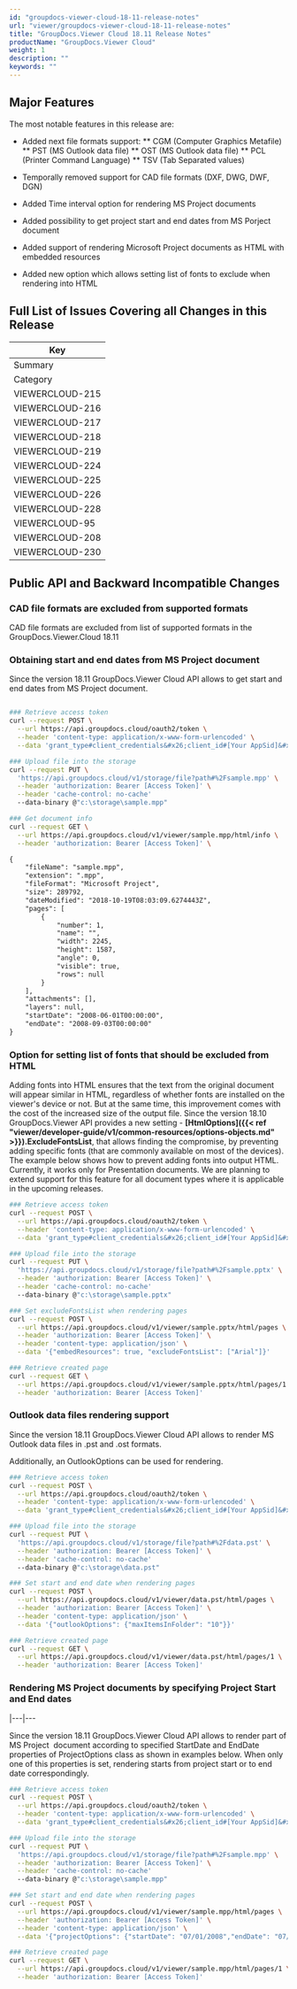```yaml
---
id: "groupdocs-viewer-cloud-18-11-release-notes"
url: "viewer/groupdocs-viewer-cloud-18-11-release-notes"
title: "GroupDocs.Viewer Cloud 18.11 Release Notes"
productName: "GroupDocs.Viewer Cloud"
weight: 1
description: ""
keywords: ""
---
```


## Major Features ##

The most notable features in this release are:

* Added next file formats support:
** CGM (Computer Graphics Metafile)
** PST (MS Outlook data file)
** OST (MS Outlook data file)
** PCL (Printer Command Language)
** TSV (Tab Separated values)

* Temporally removed support for CAD file formats (DXF, DWG, DWF, DGN)
* Added Time interval option for rendering MS Project documents
* Added possibility to get project start and end dates from MS Porject document
* Added support of rendering Microsoft Project documents as HTML with embedded resources
* Added new option which allows setting list of fonts to exclude when rendering into HTML

## Full List of Issues Covering all Changes in this Release ##

|Key
|---
|Summary
|Category
|VIEWERCLOUD-215|Time interval option for rendering MS Project documents|Feature
|VIEWERCLOUD-216|Add CGM (Computer Graphics Metafile) file format support|Feature
|VIEWERCLOUD-217|Add support for rendering PST file format|Feature
|VIEWERCLOUD-218|Add support for rendering OST file format|Feature
|VIEWERCLOUD-219|Obtaining start and end dates from MS Porject document|Feature
|VIEWERCLOUD-224|Option for setting the list of fonts that should be excluded from HTML|Feature
|VIEWERCLOUD-225|Add PCL file format support|Feature
|VIEWERCLOUD-226|Add TSV (Tab-separated values) file format support|Feature
|VIEWERCLOUD-228|Exclude CAD file formats from list of supported formats|Feature
|VIEWERCLOUD-95|Photoshop file format (PSD) is not listed as supported file format|Bug
|VIEWERCLOUD-208|Objects model schema is missing at apireference.groupdocs.cloud|Bug
|VIEWERCLOUD-230|Password required to get attachment page after geting pages|Bug

## Public API and Backward Incompatible Changes ##

### CAD file formats are excluded from supported formats ###

CAD file formats are excluded from list of supported formats in the GroupDocs.Viewer.Cloud 18.11

### Obtaining start and end dates from MS Project document ###

Since the version 18.11 GroupDocs.Viewer Cloud API allows to get start and end dates from MS Project document.

```bash

### Retrieve access token
curl --request POST \
  --url https://api.groupdocs.cloud/oauth2/token \
  --header 'content-type: application/x-www-form-urlencoded' \
  --data 'grant_type#client_credentials&#x26;client_id#[Your AppSid]&#x26;client_secret#[Your AppKey]'

### Upload file into the storage
curl --request PUT \
  'https://api.groupdocs.cloud/v1/storage/file?path#%2Fsample.mpp' \
  --header 'authorization: Bearer [Access Token]' \
  --header 'cache-control: no-cache'
  --data-binary @"c:\storage\sample.mpp"

### Get document info
curl --request GET \
  --url https://api.groupdocs.cloud/v1/viewer/sample.mpp/html/info \
  --header 'authorization: Bearer [Access Token]' \

```

```html
{
    "fileName": "sample.mpp",
    "extension": ".mpp",
    "fileFormat": "Microsoft Project",
    "size": 289792,
    "dateModified": "2018-10-19T08:03:09.6274443Z",
    "pages": [
        {
            "number": 1,
            "name": "",
            "width": 2245,
            "height": 1587,
            "angle": 0,
            "visible": true,
            "rows": null
        }
    ],
    "attachments": [],
    "layers": null,
    "startDate": "2008-06-01T00:00:00",
    "endDate": "2008-09-03T00:00:00"
}
```

### Option for setting list of fonts that should be excluded from HTML ###

Adding fonts into HTML ensures that the text from the original document will appear similar in HTML, regardless of whether fonts are installed on the viewer's device or not. But at the same time, this improvement comes with the cost of the increased size of the output file. Since the version 18.10 GroupDocs.Viewer API provides a new setting - **[HtmlOptions]({{< ref "viewer/developer-guide/v1/common-resources/options-objects.md" >}}).ExcludeFontsList**, that allows finding the compromise, by preventing adding specific fonts (that are commonly available on most of the devices). The example below shows how to prevent adding fonts into output HTML. Currently, it works only for Presentation documents. We are planning to extend support for this feature for all document types where it is applicable in the upcoming releases.

```bash
### Retrieve access token
curl --request POST \
  --url https://api.groupdocs.cloud/oauth2/token \
  --header 'content-type: application/x-www-form-urlencoded' \
  --data 'grant_type#client_credentials&#x26;client_id#[Your AppSid]&#x26;client_secret#[Your AppKey]'

### Upload file into the storage
curl --request PUT \
  'https://api.groupdocs.cloud/v1/storage/file?path#%2Fsample.pptx' \
  --header 'authorization: Bearer [Access Token]' \
  --header 'cache-control: no-cache'
  --data-binary @"c:\storage\sample.pptx"

### Set excludeFontsList when rendering pages
curl --request POST \
  --url https://api.groupdocs.cloud/v1/viewer/sample.pptx/html/pages \
  --header 'authorization: Bearer [Access Token]' \
  --header 'content-type: application/json' \
  --data '{"embedResources": true, "excludeFontsList": ["Arial"]}'

### Retrieve created page
curl --request GET \
  --url https://api.groupdocs.cloud/v1/viewer/sample.pptx/html/pages/1 \
  --header 'authorization: Bearer [Access Token]'
```

### Outlook data files rendering support ###

Since the version 18.11 GroupDocs.Viewer Cloud API allows to render MS Outlook data files in .pst and .ost formats.

Additionally, an OutlookOptions can be used for rendering.

```bash
### Retrieve access token
curl --request POST \
  --url https://api.groupdocs.cloud/oauth2/token \
  --header 'content-type: application/x-www-form-urlencoded' \
  --data 'grant_type#client_credentials&#x26;client_id#[Your AppSid]&#x26;client_secret#[Your AppKey]'

### Upload file into the storage
curl --request PUT \
  'https://api.groupdocs.cloud/v1/storage/file?path#%2Fdata.pst' \
  --header 'authorization: Bearer [Access Token]' \
  --header 'cache-control: no-cache'
  --data-binary @"c:\storage\data.pst"

### Set start and end date when rendering pages
curl --request POST \
  --url https://api.groupdocs.cloud/v1/viewer/data.pst/html/pages \
  --header 'authorization: Bearer [Access Token]' \
  --header 'content-type: application/json' \
  --data '{"outlookOptions": {"maxItemsInFolder": "10"}}'

### Retrieve created page
curl --request GET \
  --url https://api.groupdocs.cloud/v1/viewer/data.pst/html/pages/1 \
  --header 'authorization: Bearer [Access Token]'
```

### Rendering MS Project documents by specifying Project Start and End dates ###
|---|---

Since the version 18.11 GroupDocs.Viewer Cloud API allows to render part of MS Project  document according to specified StartDate and EndDate properties of ProjectOptions class as shown in examples below. When only one of this properties is set, rendering starts from project start or to end date correspondingly.

```bash
### Retrieve access token
curl --request POST \
  --url https://api.groupdocs.cloud/oauth2/token \
  --header 'content-type: application/x-www-form-urlencoded' \
  --data 'grant_type#client_credentials&#x26;client_id#[Your AppSid]&#x26;client_secret#[Your AppKey]'

### Upload file into the storage
curl --request PUT \
  'https://api.groupdocs.cloud/v1/storage/file?path#%2Fsample.mpp' \
  --header 'authorization: Bearer [Access Token]' \
  --header 'cache-control: no-cache'
  --data-binary @"c:\storage\sample.mpp"

### Set start and end date when rendering pages
curl --request POST \
  --url https://api.groupdocs.cloud/v1/viewer/sample.mpp/html/pages \
  --header 'authorization: Bearer [Access Token]' \
  --header 'content-type: application/json' \
  --data '{"projectOptions": {"startDate": "07/01/2008","endDate": "07/31/2008"}}'

### Retrieve created page
curl --request GET \
  --url https://api.groupdocs.cloud/v1/viewer/sample.mpp/html/pages/1 \
  --header 'authorization: Bearer [Access Token]'
```

